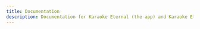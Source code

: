 ```yaml
---
title: Documentation
description: Documentation for Karaoke Eternal (the app) and Karaoke Eternal Server
---
```

